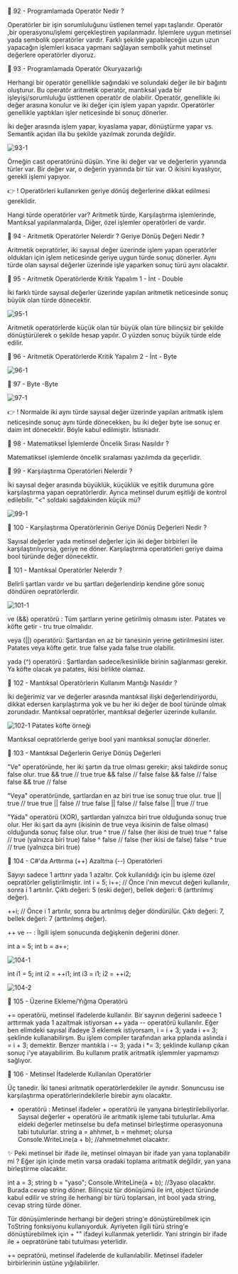 👋 92 - Programlamada Operatör Nedir ? 

Operatörler bir işin sorumluluğunu üstlenen temel yapı taşlarıdır. Operatör ,bir operasyonu/işlemi gerçekleştiren yapılanmadır. İşlemlere uygun metinsel yada sembolik operatörler vardır. 
Farklı şekilde yapabileceğin uzun uzun yapacağın işlemleri kısaca yapmanı sağlayan sembolik yahut metinsel değerlere operatörler diyoruz.

👋 93 - Programlamada Operatör Okuryazarlığı

Herhangi bir operatör genellikle sağındaki ve solundaki değer ile bir bağıntı oluşturur. Bu operatör aritmetik operatör, mantıksal yada bir işleyişi/sorumluluğu üsttlenen operatör de olabilir.
Operatör, genellikle iki değer arasına konulur ve iki değer için işlem yapan yapıdır. 
Operatörler genellikle yaptıkları işler neticesinde bi sonuç dönerler.

İki değer arasında işlem yapar, kıyaslama yapar, dönüştürme yapar vs.
Semantik açıdan illa bu şekilde yazılmak zorunda değildir.

![93-1](https://github.com/user-attachments/assets/d7ea5031-4361-4ec5-9ef1-715ef19f4cb3)

Örneğin cast operatörünü düşün. Yine iki değer var ve değerlerin yyanında türler var. Bir değer var, o değerin yyanında bir tür var. O ikisini kıyaslıyor, gerekli işlemi yapıyor.

👉 ! Operatörleri kullanırken geriye dönüş değerlerine dikkat edilmesi gereklidir.

Hangi türde operatörler var? 
Aritmetik türde,
Karşılaştırma işlemlerinde,
Mantıksal yapılanmalarda,
Diğer, özel işlemler operatörleri de vardır.

👋 94 - Aritmetik Operatörler Nelerdir ? Geriye Dönüş Değeri Nedir ?

Aritmetik oepratörler, iki sayısal değer üzerinde işlem yapan operatörler oldukları için işlem neticesinde geriye uygun türde sonuç dönerler. 
Aynı türde olan sayısal değerler üzerinde işle yaparken sonuç türü aynı olacaktır.

👋 95 - Aritmetik Operatörlerde Kritik Yapalım 1 -  İnt - Double

İki farklı türde sayısal değerler üzerinde yapılan aritmetik neticesinde sonuç büyük olan türde dönecektir.

![95-1](https://github.com/user-attachments/assets/5a56da33-534f-45ab-81a1-e323cfd1b4d9)

Aritmetik operatörlerde küçük olan tür büyük olan türe bilinçsiz bir şekilde dönüştürülerek o şekilde hesap yapılır. O yüzden sonuç büyük türde elde edilir. 

👋 96 - Aritmetik Operatörlerde Kritik Yapalım 2 - İnt - Byte

![96-1](https://github.com/user-attachments/assets/f25d9de5-260a-4ed9-97de-fec3af2631de)

👋 97 - Byte -Byte

![97-1](https://github.com/user-attachments/assets/c001a75a-0981-4611-bea9-2ebcf2ecf7e2)

👉 ! Normalde iki aynı türde sayısal değer üzerinde yapılan aritmatik işlem neticesinde sonuç aynı türde dönecekken, bu iki değer byte ise sonuç er daim int dönecektir. Böyle kabul edilmiştir. İstisnadır.

👋 98 - Matematiksel İşlemlerde Öncelik Sırası Nasıldır ? 

Matematiksel işlemlerde öncelik sıralaması yazılımda da geçerlidir.

👋 99 - Karşılaştırma Operatörleri Nelerdir ? 

İki sayısal değer arasında büyüklük, küçüklük ve eşitlik durumuna göre karşılaştırma yapan oepratörlerdir. Ayrıca metinsel durum eşitliği de kontrol edilebilir. 
"<" soldaki sağdakinden küçük mü?

![99-1](https://github.com/user-attachments/assets/f3c0a251-67f5-4eee-acca-d09825a99dd8)

👋 100 - Karşılaştırma Operatörlerinin Geriye Dönüş Değerleri Nedir ? 

Sayısal değerler yada metinsel değerler için iki değer birbirleri ile karşılaştırılıyorsa, geriye ne döner. Karşılaştırma operatörleri geriye daima bool türünde değer dönecektir.

👋 101 - Mantıksal Operatörler Nelerdir ? 

Belirli şartları vardır ve bu şartları değerlendirip kendine göre sonuç döndüren oepratörlerdir.

![101-1](https://github.com/user-attachments/assets/bb0c423e-c84c-4892-ab83-8446d4e36809)

ve (&&) operatörü : Tüm şartların yerine getirilmiş olmasını ister. Patates ve köfte getir - tru true olmalıdır.

veya (||) operatörü: Şartlardan en az bir tanesinin yerine getirilmesini ister. Patates veya köfte getir. true false yada false true olabilir.

yada (^) operatörü : Şartlardan sadece/kesinlikle birinin sağlanması gerekir. Ya köfte olacak ya patates, ikisi birlikte olamaz. 

👋 102 - Mantıksal Operatörlerin Kullanım Mantığı Nasıldır ?

İki değerimiz var ve değerler arasında mantıksal ilişki değerlendiriyordu, dikkat edersen karşılaştırma yok ve bu her iki değer de bool türünde olmak zorundadır.
Mantıksal oepratörler, mantıksal değerler üzerinde kullanılır.

![102-1](https://github.com/user-attachments/assets/e760dbae-717e-45f8-aba4-92e0939c11bd)
Patates köfte örneği

Mantıksal oepratörlerde geriye bool yani mantıksal sonuçlar dönerler.

👋 103 - Mantıksal Değerlerin Geriye Dönüş Değerleri

"Ve" operatöründe, her iki şartın da true olması gerekir; aksi takdirde sonuç false olur.
true && true   // true
true && false  // false
false && false // false
false && true  // false

"Veya" operatöründe, şartlardan en az biri true ise sonuç true olur.
true || true   // true
true || false  // true
false || false // false
false || true  // true

"Yada" operatörü (XOR), şartlardan yalnızca biri true olduğunda sonuç true olur. Her iki şart da aynı (ikisinin de true veya ikisinin de false olması) olduğunda sonuç false olur.
true ^ true    // false (her ikisi de true)
true ^ false   // true  (yalnızca biri true)
false ^ false  // false (her ikisi de false)
false ^ true   // true  (yalnızca biri true)

👋 104 - C#'da Arttırma (++) Azaltma (--) Operatörleri

Sayıyı sadece 1 arttırır yada 1 azaltır. Çok kullanıldığı için bu işleme özel oepratörler geliştirilmiştir. 
int i = 5;
i++; // Önce i'nin mevcut değeri kullanılır, sonra i 1 artırılır. Çıktı değeri: 5 (eski değer), bellek değeri: 6 (arttırılmış değer).

++i; //  Önce i 1 artırılır, sonra bu artırılmış değer döndürülür. Çıktı değeri: 7, bellek değeri: 7 (arttırılmış değer).

++ ve -- : İlgili işlem sonucunda değişkenin değerini döner.

int a = 5;
int b = a++; 

![104-1](https://github.com/user-attachments/assets/7cc02cee-96fe-42c6-ae74-86e2a2fa0cf5)

int i1 = 5;
int i2 = ++i1;
int i3 = i1;
i2 = ++i2; 

![104-2](https://github.com/user-attachments/assets/1766f0a1-0ad9-423d-b107-ce3f5fe04fc3)

👋 105 - Üzerine Ekleme/Yığma Operatörü

+= operatörü, metinsel ifadelerde kullanılır. Bir sayının değerini sadeece 1 arttırmak yada 1 azaltmak istiyorsan ++ yada -- operatörü kullanılır. Eğer ben elimdeki sayısal ifadeye 3 eklemek istiyorsam, i = i + 3; yada i += 3; şeklinde kullanabilirşm. Bu işlem compiler tarafından arka pplanda aslında i = i + 3; demektir.
Benzer mantıkla i -= 3;  yada i *= 3; şeklinde kullanıp çıkan sonuç i'ye atayabilirim. Bu kullanım pratik aritmatik işlemmler yapmamızı sağlıyor.

👋 106 - Metinsel İfadelerde Kullanılan Operatörler

Üç tanedir. İki tanesi aritmatik operatörlerdekiler ile aynıdır. Sonuncusu ise karşılaştırma operatörlerindekilerle birebir aynı olacaktır. 

+ operatörü : Metinsel ifadeler + operatörü ile yanyana birleştirilebiliyorlar. Sayısal değerler + operatörü ile aritmatik işleme tabi tutulurlar. Ama eldeki değerler metinselse bu defa metinsel birleştirme operasyonuna tabi tutulurlar.
string a = ahhmet, b = mehmet; olursa
Console.WriteLine(a + b); //ahmetmehmet olacaktır.

✨ Peki metinsel bir ifade ile, metinsel olmayan bir ifade yan yana toplanabilir mi ? Eğer işin içinde metin varsa oradaki toplama aritmatik değildir, yan yana birleştirme olacaktır. 

int a = 3; 
string b = "yaso"; 
Console.WriteLine(a + b); //3yaso olacaktır. Burada cevap string döner. Bilinçsiz tür dönüşümü ile int, object türünde kabul edilir ve string ile herhangi bir türü toplarsan, int bool yada string, cevap string türde döner. 

Tür dönüşümlerinde herhangi bir değeri string'e dönüştürebilmek için ToString fonksiyonu kullanıyorduk. Ayriyeten ilgili türü string'e dönüştürebilmek için + "" ifadeyi kullanmak yeterlidir. Yani stringin bir ifade ile + oepratörüne tabi tutulması yeterlidir.

+= oepratörü, metinsel ifadelerde de kullanılabilir. Metinsel ifadeler birbirlerinin üstüne yığılabilirler.
